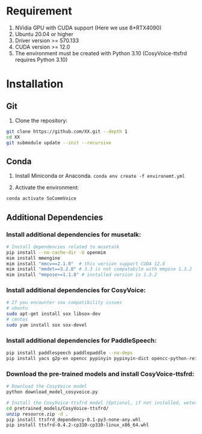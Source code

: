 # Requirement 
1. NVidia GPU with CUDA support (Here we use 8*RTX4090)
2. Ubuntu 20.04 or higher
3. Driver version >= 570.133 
4. CUDA version >= 12.0
5. The environment must be created with Python 3.10 (CosyVoice-ttsfrd requires Python 3.10)

# Installation 
## Git 
1. Clone the repository:
```bash
git clone https://github.com/XX.git --depth 1  
cd XX
git submodule update --init --recursive
```

## Conda
1. Install Miniconda or Anaconda.
`conda env create -f environemt.yml`

2. Activate the environment:
```bash
conda activate SoCommVoice
```

## Additional Dependencies
### Install additional dependencies for musetalk:
```bash
# Install dependencies related to musetalk
pip install --no-cache-dir -U openmim
mim install mmengine 
mim install "mmcv==2.1.0"  # this version support CUDA 12.8
mim install "mmdet==3.2.0" # 3.3 is not compatabile with mmpose 1.3.2 
mim install "mmpose>=1.1.0" # installed version is 1.3.2


```

### Install additional dependencies for CosyVoice:
```bash
# If you encounter sox compatibility issues
# ubuntu
sudo apt-get install sox libsox-dev
# centos
sudo yum install sox sox-devel
```

### Install additional dependencies for PaddleSpeech:
```bash
pip install paddlespeech paddlepaddle --no-deps
pip install yacs g2p-en opencc pypinyin pypinyin-dict opencc-python-reimplemented braceexpand ToJyutping webrtcvad zhon
```

### Download the pre-trained models and install CosyVoice-ttsfrd:
```bash
# Download the CosyVoice model
python download_model_cosyvoice.py

# Install the CosyVoice-ttsfrd model (Optional, if not installed, wetext will be used)
cd pretrained_models/CosyVoice-ttsfrd/
unzip resource.zip -d .
pip install ttsfrd_dependency-0.1-py3-none-any.whl
pip install ttsfrd-0.4.2-cp310-cp310-linux_x86_64.whl
```
